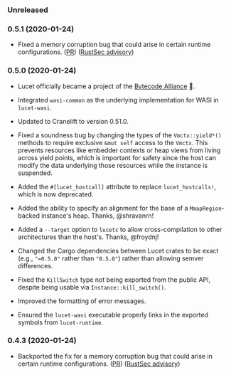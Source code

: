 ### Unreleased

### 0.5.1 (2020-01-24)

- Fixed a memory corruption bug that could arise in certain runtime
  configurations. ([PR](https://github.com/bytecodealliance/lucet/pull/401)) ([RustSec
  advisory](https://rustsec.org/advisories/RUSTSEC-2020-0004.html))

### 0.5.0 (2020-01-24)

- Lucet officially became a project of the [Bytecode Alliance](https://bytecodealliance.org/) 🎉.

- Integrated `wasi-common` as the underlying implementation for WASI in `lucet-wasi`.

- Updated to Cranelift to version 0.51.0.

- Fixed a soundness bug by changing the types of the `Vmctx::yield*()` methods to require exclusive
  `&mut self` access to the `Vmctx`. This prevents resources like embedder contexts or heap views
  from living across yield points, which is important for safety since the host can modify the data
  underlying those resources while the instance is suspended.

- Added the `#[lucet_hostcall]` attribute to replace `lucet_hostcalls!`, which is now deprecated.

- Added the ability to specify an alignment for the base of a `MmapRegion`-backed instance's
  heap. Thanks, @shravanrn!

- Added a `--target` option to `lucetc` to allow cross-compilation to other architectures than the
  host's. Thanks, @froydnj!

- Changed the Cargo dependencies between Lucet crates to be exact (e.g., `"=0.5.0"` rather than
  `"0.5.0"`) rather than allowing semver differences.

- Fixed the `KillSwitch` type not being exported from the public API, despite being usable via
  `Instance::kill_switch()`.

- Improved the formatting of error messages.

- Ensured the `lucet-wasi` executable properly links in the exported symbols from `lucet-runtime`.

### 0.4.3 (2020-01-24)

- Backported the fix for a memory corruption bug that could arise in certain runtime
  configurations. ([PR](https://github.com/bytecodealliance/lucet/pull/401)) ([RustSec
  advisory](https://rustsec.org/advisories/RUSTSEC-2020-0004.html))

